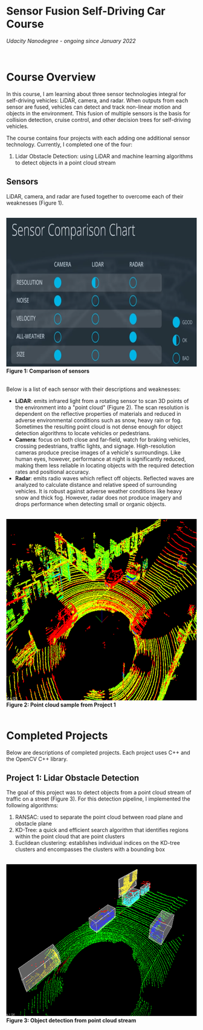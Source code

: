 # Sensor Fusion Self-Driving Car Course
*Udacity Nanodegree - ongoing since January 2022*

</br>

# Course Overview

In this course, I am learning about three sensor technologies integral for self-driving vehicles: LiDAR, camera, and radar. When outputs from each sensor are fused, vehicles can detect and track non-linear motion and objects in the environment. This fusion of multiple sensors is the basis for collision detection, cruise control, and other decision trees for self-driving vehicles.

The course contains four projects with each adding one additional sensor technology. Currently, I completed one of the four:
1. Lidar Obstacle Detection: using LiDAR and machine learning algorithms to detect objects in a point cloud stream
<!-- 2. 2D Feature Tracking: using camera data with LiDAR to detect and calculate distances between an ego car and front car -->

## Sensors

LiDAR, camera, and radar are fused together to overcome each of their weaknesses (Figure 1). 

</br>

<img src="media/sensor-chart.png" width="773" height="392" />
<figcaption><b>Figure 1: Comparison of sensors</b></figcaption>
</br>

Below is a list of each sensor with their descriptions and weaknesses:
- **LiDAR**: emits infrared light from a rotating sensor to scan 3D points of the environment into a "point cloud" (Figure 2). The scan resolution is dependent on the reflective properties of materials and reduced in adverse environmental conditions such as snow, heavy rain or fog. Sometimes the resulting point cloud is not dense enough for object detection algorithms to locate vehicles or pedestrians.
- **Camera**: focus on both close and far-field, watch for braking vehicles, crossing pedestrians, traffic lights, and signage. High-resolution cameras produce precise images of a vehicle's surroundings. Like human eyes, however, performance at night is significantly reduced, making them less reliable in locating objects with the required detection rates and positional accuracy.
- **Radar**: emits radio waves which reflect off objects. Reflected waves are analyzed to calculate distance and relative speed of surrounding vehicles. It is robust against adverse weather conditions like heavy snow and thick fog. However, radar does not produce imagery and drops performance when detecting small or organic objects.

</br>

<img src="media/pointcloud-sample.png" width="953" height="478" />
<figcaption><b>Figure 2: Point cloud sample from Project 1</b></figcaption>
</br>

# Completed Projects
Below are descriptions of completed projects. Each project uses C++ and the OpenCV C++ library.

## Project 1: Lidar Obstacle Detection
The goal of this project was to detect objects from a point cloud stream of traffic on a street (Figure 3). For this detection pipeline, I implemented the following algorithms:
1. RANSAC: used to separate the point cloud between road plane and obstacle plane 
2. KD-Tree: a quick and efficient search algorithm that identifies regions within the point cloud that are point clusters
3. Euclidean clustering: establishes individual indices on the KD-tree clusters and encompasses the clusters with a bounding box

</br>

<img src="media/project-1-1.gif" width="700" height="400" />
<figcaption><b>Figure 3: Object detection from point cloud stream</b></figcaption>
</br>

<!-- ## Project 2: 2D Feature Tracking -->



